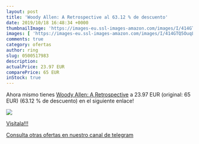```yaml
---
layout: post
title: 'Woody Allen: A Retrospective al 63.12 % de descuento'
date: 2019/10/18 16:48:34 +0000
thumbnailImage: 'https://images-eu.ssl-images-amazon.com/images/I/414GTQ5OuqL._SL200_.jpg'
images: [ 'https://images-eu.ssl-images-amazon.com/images/I/414GTQ5OuqL._SL200_.jpg' ]
comments: true
category: ofertas
author: ring
slug: 0500517983
description:
actualPrice: 23.97 EUR
comparePrice: 65 EUR
inStock: true
---
```


Ahora mismo tienes [Woody Allen: A Retrospective](https://www.amazon.com/dp/0500517983/?tag=redken08-20) a 23.97 EUR (original: 65 EUR) (63.12 %  de descuento) en el siguiente enlace!

[![](https://images-eu.ssl-images-amazon.com/images/I/414GTQ5OuqL._SL200_.jpg)](https://www.amazon.com/dp/0500517983/?tag=redken08-20)

[Visítala!!!](https://www.amazon.com/dp/0500517983/?tag=redken08-20)

[Consulta otras ofertas en nuestro canal de telegram](https://t.me/s/ofertas25)
